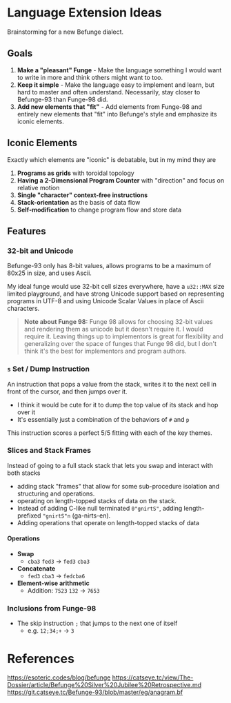 # Language Extension Ideas

Brainstorming for a new Befunge dialect.

## Goals

1. **Make a "pleasant" Funge** - Make the language something I would want to write in more and think others might want to too.
2. **Keep it simple** - Make the language easy to implement and learn, but hard to master and often understand. Necessarily, stay closer to Befunge-93 than Funge-98 did.
3. **Add new elements that "fit"** - Add elements from Funge-98 and entirely new elements that "fit" into Befunge's style and emphasize its iconic elements.

## Iconic Elements

Exactly which elements are "iconic" is debatable, but in my mind they are

1. **Programs as grids** with toroidal topology
2. **Having a 2-Dimensional Program Counter** with "direction" and focus on relative motion
3. **Single "character" context-free instructions**
4. **Stack-orientation** as the basis of data flow
5. **Self-modification** to change program flow and store data

## Features

### 32-bit and Unicode

Befunge-93 only has 8-bit values, allows programs to be a maximum of 80x25 in size, and uses Ascii.

My ideal funge would use 32-bit cell sizes everywhere, have a `u32::MAX` size limited playground, and have strong Unicode support based on representing programs in UTF-8 and using Unicode Scalar Values in place of Ascii characters.

> **Note about Funge 98:**
> Funge 98 allows for choosing 32-bit values and rendering them as unicode but it doesn't require it. I would require it.
> Leaving things up to implementors is great for flexibility and generalizing over the space of funges that Funge 98 did, but I don't think it's the best for implementors and program authors.

### `s` Set / Dump Instruction

An instruction that pops a value from the stack, writes it to the next cell in front of the cursor, and then jumps over it.
* I think it would be cute for it to dump the top value of its stack and hop over it
* It's essentially just a combination of the behaviors of `#` and `p`

This instruction scores a perfect 5/5 fitting with each of the key themes.

### Slices and Stack Frames

Instead of going to a full stack stack that lets you swap and interact with both stacks
* adding stack "frames" that allow for some sub-procedure isolation and structuring and operations.
* operating on length-topped stacks of data on the stack.
* Instead of adding C-like null terminated `0"gnirtS"`, adding length-prefixed `"gnirtS"n` (ga-nirts-en).
* Adding operations that operate on length-topped stacks of data

#### Operations

* **Swap**
  * `cba3` `fed3` -> `fed3` `cba3`
* **Concatenate**
  * `fed3` `cba3` -> `fedcba6`
* **Element-wise arithmetic**
  * Addition: `7523` `132` -> `7653`

### Inclusions from Funge-98

* The skip instruction `;` that jumps to the next one of itself
  * e.g. `12;34;+` -> `3`

# References

https://esoteric.codes/blog/befunge
https://catseye.tc/view/The-Dossier/article/Befunge%20Silver%20Jubilee%20Retrospective.md
https://git.catseye.tc/Befunge-93/blob/master/eg/anagram.bf